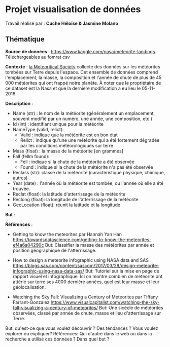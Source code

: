 # Projet visualisation de données 

Travail réalisé par : **Cuche Héloïse & Jasmine Molano** 

## Thématique

**Source de données** : https://www.kaggle.com/nasa/meteorite-landings. Téléchargeables au fomrat csv

**Contexte** : [la Meteoritical Society](https://meteoritical.org/) collecte des données sur les météorites tombées sur Terre depuis l'espace. Cet ensemble de données comprend l'emplacement, la masse, la composition et l'année de chute de plus de 45 000 météorites qui ont frappé notre planète. À noter que le propriétaire de ce dataset est la Nasa et que la dernière modification a eu lieu le 05-11-2016.

**Description** : 
* Name (str) : le nom de la météorite (généralement un emplacement, souvent modifié par un numéro, une année, une composition, etc.) 
* Id (int) : identifiant unique pour la météorite
* NameType (valid, relict): 
  * Valid : indique que la météorite est en bon état
  * Relict : indique qu'une une météorite qui a été fortement dégradée par les conditions météorologiques sur terre 
* Mass (float) : la masse de la météorite [en grammes]
* Fall (fellm found): 
  * Fell : indique si la chute de la météorite a été observée
  * Found : indique si la chute de la météorite n'a pas été observée
* Reclass (str): classe de la météorite (caractéristique physique, chimique, autres)
* Year (date) : l'année où la météorite est tombée, ou l'année où elle a été trouvée.
* Reclat (float): la latitude d'atterrissage de la météorite
* Reclong (float): la longitude de l'atterrissage de la météorite
* GeoLocation (float): réunit la latitude et la longitude


**But** : 

**Références** : 
* Getting to know the meteorites par Hannah Yan Han https://towardsdatascience.com/getting-to-know-the-meteorites-ef4a6a04290c
But: Classifier la masse des météorites par année et position géographique de l'atterrissage.

* How to design a meteorite infographic using NASA data and SAS https://blogs.sas.com/content/sascom/2017/03/28/design-meteorite-infographic-using-nasa-data-sas/
But: Tutoriel sur la mise en page de rapport visuel et infographique. Ici on montre combien de météorite ont attérie sur terre ses 4000 dernière années, quel est leur masse et leur géolocalisation.

* Watching the Sky Fall: Visualizing a Century of Meteorites par Tiffany Farrant-Gonzalez https://www.visualcapitalist.com/watching-the-sky-fall-visualizing-a-century-of-meteorites/
But: Une sicècle de météorites observées, classé par année de chute, masse et lieu d'atterrissage sur Terre.

But: qu'est-ce que vous voulez découvrir ? Des tendances ? Vous voulez explorer ou expliquer?
Références: Qui d'autre dans le web ou dans la recherche a utilisé ces données ? Dans quel but ?
